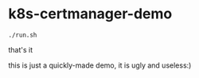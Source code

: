 # k8s-certmanager-demo
```
./run.sh
```
that's it

this is just a quickly-made demo, it is ugly and useless:)

